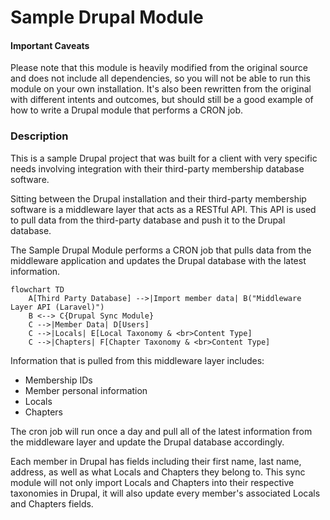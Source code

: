 # Sample Drupal Module

#### Important Caveats
Please note that this module is heavily modified from the original source and does not include all dependencies, so you will not be able to run this module on your own installation. It's also been rewritten from the original with different intents and outcomes, but should still be a good example of how to write a Drupal module that performs a CRON job.

### Description
This is a sample Drupal project that was built for a client with very specific needs involving integration with their third-party membership database software.

Sitting between the Drupal installation and their third-party membership software is a middleware layer that acts as a RESTful API. This API is used to pull data from the third-party database and push it to the Drupal database.

The Sample Drupal Module performs a CRON job that pulls data from the middleware application and updates the Drupal database with the latest information.

```mermaid
flowchart TD
    A[Third Party Database] -->|Import member data| B("Middleware Layer API (Laravel)")
    B <--> C{Drupal Sync Module}
    C -->|Member Data| D[Users]
    C -->|Locals| E[Local Taxonomy & <br>Content Type]
    C -->|Chapters| F[Chapter Taxonomy & <br>Content Type]
```

Information that is pulled from this middleware layer includes:

* Membership IDs
* Member personal information
* Locals
* Chapters

The cron job will run once a day and pull all of the latest information from the middleware layer and update the Drupal database accordingly.

Each member in Drupal has fields including their first name, last name, address, as well as what Locals and Chapters they belong to. This sync module will not only import Locals and Chapters into their respective taxonomies in Drupal, it will also update every member's associated Locals and Chapters fields.

